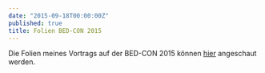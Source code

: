```yaml
---
date: "2015-09-18T00:00:00Z"
published: true
title: Folien BED-CON 2015
---
```


Die Folien meines Vortrags auf der BED-CON 2015 können [hier](  https://speakerdeck.com/nbyl/gottliche-regeln-build-your-paas-with-deis-dot-io) angeschaut werden.
